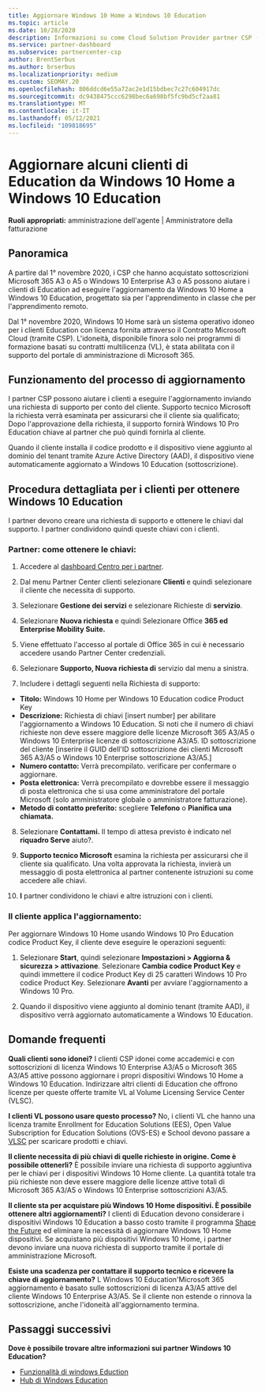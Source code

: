 ```yaml
---
title: Aggiornare Windows 10 Home a Windows 10 Education
ms.topic: article
ms.date: 10/28/2020
description: Informazioni su come Cloud Solution Provider partner CSP (CSP) possono aggiornare alcuni clienti di Education da Windows 10 Home a Windows 10 Education
ms.service: partner-dashboard
ms.subservice: partnercenter-csp
author: BrentSerbus
ms.author: brserbus
ms.localizationpriority: medium
ms.custom: SEOMAY.20
ms.openlocfilehash: 806ddcd6e55a72ac2e1d15bdbec7c27c604917dc
ms.sourcegitcommit: dc9438475ccc6298bec6a698bf5fc9bd5cf2aa81
ms.translationtype: MT
ms.contentlocale: it-IT
ms.lasthandoff: 05/12/2021
ms.locfileid: "109818695"
---
```

# <a name="upgrade-some-education-customers-from-windows-10-home-to-windows-10-education"></a>Aggiornare alcuni clienti di Education da Windows 10 Home a Windows 10 Education

**Ruoli appropriati:** amministrazione dell'agente | Amministratore della fatturazione

## <a name="overview"></a>Panoramica

A partire dal 1° novembre 2020, i CSP che hanno acquistato sottoscrizioni Microsoft 365 A3 o A5 o Windows 10 Enterprise A3 o A5 possono aiutare i clienti di Education ad eseguire l'aggiornamento da Windows 10 Home a Windows 10 Education, progettato sia per l'apprendimento in classe che per l'apprendimento remoto.

Dal 1° novembre 2020, Windows 10 Home sarà un sistema operativo idoneo per i clienti Education con licenza fornita attraverso il Contratto Microsoft Cloud (tramite CSP). L'idoneità, disponibile finora solo nei programmi di formazione basati su contratti multilicenza (VL), è stata abilitata con il supporto del portale di amministrazione di Microsoft 365. 

## <a name="how-the-upgrade-process-works"></a>Funzionamento del processo di aggiornamento

I partner CSP possono aiutare i clienti a eseguire l'aggiornamento inviando una richiesta di supporto per conto del cliente. Supporto tecnico Microsoft la richiesta verrà esaminata per assicurarsi che il cliente sia qualificato; Dopo l'approvazione della richiesta, il supporto fornirà Windows 10 Pro Education chiave al partner che può quindi fornirla al cliente.

Quando il cliente installa il codice prodotto e il dispositivo viene aggiunto al dominio del tenant tramite Azure Active Directory (AAD), il dispositivo viene automaticamente aggiornato a Windows 10 Education (sottoscrizione).   

## <a name="step-by-step-process-for-customers-to-get-windows-10-education"></a>Procedura dettagliata per i clienti per ottenere Windows 10 Education

I partner devono creare una richiesta di supporto e ottenere le chiavi dal supporto. I partner condividono quindi queste chiavi con i clienti.

### <a name="partners--how-to-get-the-keys"></a>Partner: come ottenere le chiavi:

1. Accedere al [dashboard Centro per i partner](https://partner.microsoft.com/dashboard).

2. Dal menu Partner Center clienti selezionare **Clienti** e quindi selezionare il cliente che necessita di supporto.

3. Selezionare **Gestione dei servizi** e selezionare Richieste di **servizio**.

4. Selezionare **Nuova richiesta** e quindi Selezionare Office **365 ed Enterprise Mobility Suite.**

5. Viene effettuato l'accesso al portale di Office 365 in cui è necessario accedere usando Partner Center credenziali.

6. Selezionare **Supporto, Nuova richiesta di** servizio dal menu a sinistra.

7. Includere i dettagli seguenti nella Richiesta di supporto:

- **Titolo:** Windows 10 Home per Windows 10 Education codice Product Key
- **Descrizione:** Richiesta di chiavi [insert number] per abilitare l'aggiornamento a Windows 10 Education. Si noti che il numero di chiavi richieste non deve essere maggiore delle licenze Microsoft 365 A3/A5 o Windows 10 Enterprise licenze di sottoscrizione A3/A5. ID sottoscrizione del cliente [inserire il GUID dell'ID sottoscrizione dei clienti Microsoft 365 A3/A5 o Windows 10 Enterprise sottoscrizione A3/A5.]
- **Numero contatto:** Verrà precompilato. verificare per confermare o aggiornare.
- **Posta elettronica:** Verrà precompilato e dovrebbe essere il messaggio di posta elettronica che si usa come amministratore del portale Microsoft (solo amministratore globale o amministratore fatturazione).
- **Metodo di contatto preferito:** scegliere **Telefono** o **Pianifica una chiamata.**

8. Selezionare **Contattami.** Il tempo di attesa previsto è indicato nel **riquadro Serve** aiuto?.

9. **Supporto tecnico Microsoft** esamina la richiesta per assicurarsi che il cliente sia qualificato. Una volta approvata la richiesta, invierà un messaggio di posta elettronica al partner contenente istruzioni su come accedere alle chiavi.

10. **I** partner condividono le chiavi e altre istruzioni con i clienti.

### <a name="customer-applies-the-upgrade"></a>Il cliente applica l'aggiornamento:

Per aggiornare Windows 10 Home usando Windows 10 Pro Education codice Product Key, il cliente deve eseguire le operazioni seguenti:  

1. Selezionare **Start**, quindi selezionare **Impostazioni > Aggiorna & sicurezza > attivazione**. Selezionare **Cambia codice Product Key** e quindi immettere il codice Product Key di 25 caratteri Windows 10 Pro codice Product Key. Selezionare **Avanti** per avviare l'aggiornamento a Windows 10 Pro.

2. Quando il dispositivo viene aggiunto al dominio tenant (tramite AAD), il dispositivo verrà aggiornato automaticamente a Windows 10 Education.  

## <a name="frequently-asked-questions"></a>Domande frequenti

**Quali clienti sono idonei?**
I clienti CSP idonei come accademici e con sottoscrizioni di licenza Windows 10 Enterprise A3/A5 o Microsoft 365 A3/A5 attive possono aggiornare i propri dispositivi Windows 10 Home a Windows 10 Education. Indirizzare altri clienti di Education che offrono licenze per queste offerte tramite VL al Volume Licensing Service Center (VLSC).

**I clienti VL possono usare questo processo?**
No, i clienti VL che hanno una licenza tramite Enrollment for Education Solutions (EES), Open Value Subscription for Education Solutions (OVS-ES) e School devono passare a [VLSC](https://www.microsoft.com/Licensing/servicecenter/default.aspx) per scaricare prodotti e chiavi. 

**Il cliente necessita di più chiavi di quelle richieste in origine. Come è possibile ottenerli?**
È possibile inviare una richiesta di supporto aggiuntiva per le chiavi per i dispositivi Windows 10 Home cliente. La quantità totale tra più richieste non deve essere maggiore delle licenze attive totali di Microsoft 365 A3/A5 o Windows 10 Enterprise sottoscrizioni A3/A5.

**Il cliente sta per acquistare più Windows 10 Home dispositivi. È possibile ottenere altri aggiornamenti?**
I clienti di Education devono considerare i dispositivi Windows 10 Education a basso costo tramite il programma [Shape the Future](https://www.microsoft.com/education/products/windows/shapethefuture.aspx) ed eliminare la necessità di aggiornare Windows 10 Home dispositivi. Se acquistano più dispositivi Windows 10 Home, i partner devono inviare una nuova richiesta di supporto tramite il portale di amministrazione Microsoft.

**Esiste una scadenza per contattare il supporto tecnico e ricevere la chiave di aggiornamento?**
L Windows 10 Education'Microsoft 365 aggiornamento è basato sulle sottoscrizioni di licenza A3/A5 attive del cliente Windows 10 Enterprise A3/A5. Se il cliente non estende o rinnova la sottoscrizione, anche l'idoneità all'aggiornamento termina.

## <a name="next-steps"></a>Passaggi successivi

**Dove è possibile trovare altre informazioni sui partner Windows 10 Education?**

- [Funzionalità di windows Eduction](https://www.microsoft.com/education/products/windows/features)
- [Hub di Windows Education](/education/windows/)